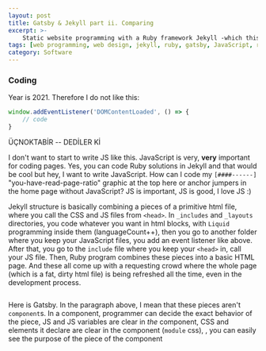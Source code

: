 ```yaml
---
layout: post
title: Gatsby & Jekyll part ii. Comparing
excerpt: >-
    Static website programming with a Ruby framework Jekyll -which this webpage is written in- and a JavaScript framework Gatsby.
tags: [web programming, web design, jekyll, ruby, gatsby, JavaScript, react, ssg]
category: Software
---
```


### Coding 

Year is 2021. Therefore I do not like this:

```js
window.addEventListener('DOMContentLoaded', () => {
    // code
}
```

ÜÇNOKTABİR -- DEDİLER Kİ

I don't want to start to write JS like this. JavaScript is very, **very** important for coding pages. Yes, you can code Ruby solutions in Jekyll and that would be cool but hey, I want to write JavaScript. How can I code my `[####------]` "you-have-read-page-ratio" graphic at the top here or anchor jumpers in the home page without JavaScript? JS is important, JS is good, I love JS :)

Jekyll structure is basically combining a pieces of a primitive html file, where you call the CSS and JS files from `<head>`. In `_includes` and `_layouts` directories, you code whatever you want in html blocks, with `Liquid` programming inside them (languageCount++), then you go to another folder where you keep your JavaScript files, you add an event listener like above. After that, you go to the `include` file where you keep your `<head>` in, call your JS file. Then, Ruby program combines these pieces into a basic HTML page. And these all come up with a requesting crowd where the whole page (which is a fat, dirty html file) is being refreshed all the time, even in the development process.

```html

```

Here is Gatsby. In the paragraph above, I mean that these pieces aren't `component`s. In a component, programmer can decide the exact behavior of the piece, JS and JS variables are clear in *the* component, CSS and elements it declare are clear in the component (`module` css), , you can easily see the purpose of the piece of the component
